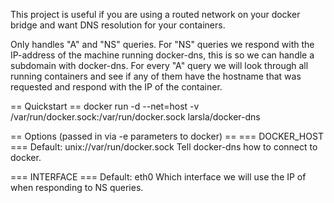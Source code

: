 This project is useful if you are using a routed network on your docker bridge and want DNS resolution for your containers.

Only handles "A" and "NS" queries.
For "NS" queries we respond with the IP-address of the machine running docker-dns, this is so we can handle a subdomain with docker-dns.
For every "A" query we will look through all running containers and see if any of them have the hostname that was requested and respond with the IP of the container.

== Quickstart ==
docker run -d --net=host -v /var/run/docker.sock:/var/run/docker.sock larsla/docker-dns

== Options (passed in via -e parameters to docker) ==
=== DOCKER_HOST ===
Default: unix://var/run/docker.sock
Tell docker-dns how to connect to docker.

=== INTERFACE ===
Default: eth0
Which interface we will use the IP of when responding to NS queries.
